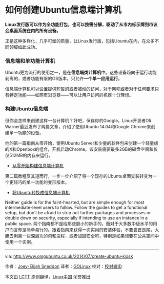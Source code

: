 如何创建Ubuntu信息端计算机
================================================================================

**Linux发行版可以作为全功能打包，也可以按需分解，驱动了从市内标示牌到市议会桌面系统在内的所有设备。**

正是这种多样化，几乎可塑的质量，让Linux发行版，包括Ubuntu在内，在众多不同领域如此成功。
### 信息端和单功能计算机 ###

Ubuntu更为流行的使用之一，是在**信息端类计算机**中。这些设备趋向于运行功能剥离的，或者功能有限的OS版本，只允许**一个单一应用运行**。

信息端计算机可以设置提供短暂的或者被动的访问，对于网吧或者对于任何要求只有特定功能——如网页浏览器——可以让用户访问的机器十分理想。

### 构建Ubuntu信息端 ###

但你会怎样来创建这样一台计算机？好吧，保存你的Google。Linux开发者Oli Warner最近发布了两篇文章，介绍了使用Ubuntu 14.04和Google Chrome来创建单一功能的设备。

他的第一篇指南从零开始，使用Ubuntu Server和少量的软件包来创建一个轻量级的X和Openbox的组合，开机启动Chrome。该安装需要最多2GB的磁盘空间和仅仅512MB的内存来运行。

- [从零开始构建信息端计算机][1]

第二篇教程反其道而行，一步一步介绍了将一个现存的Ubuntu桌面安装转变为一个更轻巧的单一功能的变形版本。

- [将Ubuntu转换成信息端计算机][2]

Neither guide is for the faint-hearted, but are simple enough for most intermediate-level users to follow. Follow the guides to get a functional setup, but don’t be afraid to strip out further packages and processes or double down on security, especially if intending to use an instance in a public space.
两个指南都不是给那些胆小的新手的，而对于大多数中级水平的用户而言却是简单易行的。跟着指南来获得一次实用的安装体验，不要畏首畏尾，大胆去剥离一些深层次的包和进程，或者加固安全吧，特别是如果想要在公共空间中使用一个实例。

--------------------------------------------------------------------------------

via: http://www.omgubuntu.co.uk/2014/07/create-ubuntu-kiosk

作者：[Joey-Elijah Sneddon][a]
译者：[GOLinux](https://github.com/GOLinux)
校对：[校对者ID](https://github.com/校对者ID)

本文由 [LCTT](https://github.com/LCTT/TranslateProject) 原创翻译，[Linux中国](http://linux.cn/) 荣誉推出

[a]:https://plus.google.com/117485690627814051450/?rel=author
[1]:http://thepcspy.com/read/building-a-kiosk-computer-ubuntu-1404-chrome
[2]:http://thepcspy.com/read/converting-ubuntu-desktop-to-kiosk/

